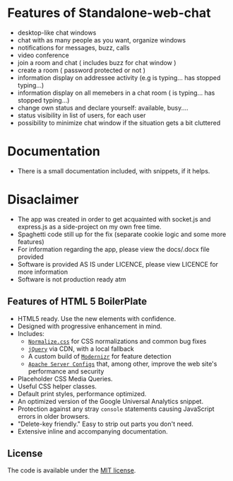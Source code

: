# Features of Standalone-web-chat

* desktop-like chat windows
* chat with as many people as you want, organize windows
* notifications for messages, buzz, calls
* video conference
* join a room and chat ( includes buzz for chat window )
* create a room ( password protected or not ) 
* information display on addressee activity (e.g is typing... has stopped typing...)
* information display on all memebers in a chat room ( is typing... has stopped typing...)
* change own status and declare yourself: available, busy....
* status visibility in list of users, for each user
* possibility to minimize chat window if the situation gets a bit cluttered

# Documentation
* There is a small documentation included, with snippets, if it helps.

# Disaclaimer
* The app was created in order to get acquainted with socket.js and express.js as a side-project on my own free time.
* Spaghetti code still up for the fix (separate cookie logic and some more features)
* For information regarding the app, please view the docs/.docx file provided
* Software is provided AS IS under LICENCE, please view LICENCE for more information
* Software is not production ready atm

## Features of HTML 5 BoilerPlate

* HTML5 ready. Use the new elements with confidence.
* Designed with progressive enhancement in mind.
* Includes:
  * [`Normalize.css`](https://necolas.github.com/normalize.css/)
    for CSS normalizations and common bug fixes
  * [`jQuery`](https://jquery.com/) via CDN, with a local fallback
  * A custom build of  [`Modernizr`](https://modernizr.com/) for feature
    detection
  * [`Apache Server Configs`](https://github.com/h5bp/server-configs-apache)
    that, among other, improve the web site's performance and security
* Placeholder CSS Media Queries.
* Useful CSS helper classes.
* Default print styles, performance optimized.
* An optimized version of the Google Universal Analytics snippet.
* Protection against any stray `console` statements causing JavaScript
  errors in older browsers.
* "Delete-key friendly." Easy to strip out parts you don't need.
* Extensive inline and accompanying documentation.
## License

The code is available under the [MIT license](LICENSE.txt).
